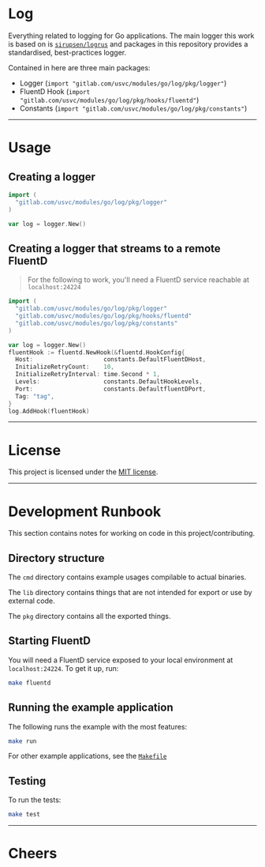 # Log

Everything related to logging for Go applications. The main logger this work is based on is [`sirupsen/logrus`](https://github.com/sirupsen/logrus) and packages in this repository provides a standardised, best-practices logger.

Contained in here are three main packages:

- Logger (`import "gitlab.com/usvc/modules/go/log/pkg/logger"`)
- FluentD Hook (`import "gitlab.com/usvc/modules/go/log/pkg/hooks/fluentd"`)
- Constants (`import "gitlab.com/usvc/modules/go/log/pkg/constants"`)

- - -

# Usage


## Creating a logger

```go
import (
  "gitlab.com/usvc/modules/go/log/pkg/logger"
)

var log = logger.New()
```


## Creating a logger that streams to a remote FluentD 

> For the following to work, you'll need a FluentD service reachable
> at `localhost:24224`

```go
import (
  "gitlab.com/usvc/modules/go/log/pkg/logger"
  "gitlab.com/usvc/modules/go/log/pkg/hooks/fluentd"
  "gitlab.com/usvc/modules/go/log/pkg/constants"
)

var log = logger.New()
fluentHook := fluentd.NewHook(&fluentd.HookConfig{
  Host:                    constants.DefaultFluentDHost,
  InitializeRetryCount:    10,
  InitializeRetryInterval: time.Second * 1,
  Levels:                  constants.DefaultHookLevels,
  Port:                    constants.DefaultfluentDPort,
  Tag: "tag",
}
log.AddHook(fluentHook)
```

- - -

# License

This project is licensed under the [MIT license](./LICENSE).

- - -

# Development Runbook

This section contains notes for working on code in this project/contributing.


## Directory structure

The `cmd` directory contains example usages compilable to actual binaries.

The `lib` directory contains things that are not intended for export or use by external code.

The `pkg` directory contains all the exported things.


## Starting FluentD

You will need a FluentD service exposed to your local environment at `localhost:24224`. To get it up, run:

```sh
make fluentd
```


## Running the example application

The following runs the example with the most features:

```sh
make run
```

For other example applications, see the [`Makefile`](./Makefile)


## Testing

To run the tests:

```sh
make test
```

- - -

# Cheers
